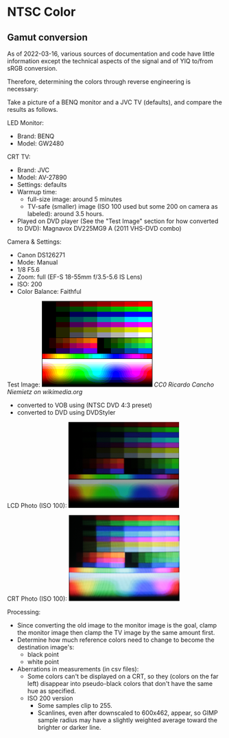 # NTSC Color

## Gamut conversion
As of 2022-03-16, various sources of documentation and code have little information except the technical aspects of the signal and of YIQ to/from sRGB conversion.

Therefore, determining the colors through reverse engineering is necessary:

Take a picture of a BENQ monitor and a JVC TV (defaults), and compare the results as follows.

LED Monitor:
- Brand: BENQ
- Model: GW2480

CRT TV:
- Brand: JVC
- Model: AV-27890
- Settings: defaults
- Warmup time:
  - full-size image: around 5 minutes
  - TV-safe (smaller) image (ISO 100 used but some 200 on camera as labeled): around 3.5 hours.
- Played on DVD player (See the "Test Image" section for how converted to DVD):
  Magnavox DV225MG9 A (2011 VHS-DVD combo)

Camera & Settings:
- Canon DS126271
- Mode: Manual
- 1/8 F5.6
- Zoom: full (EF-S 18-55mm f/3.5-5.6 IS Lens)
- ISO: 200
- Color Balance: Faithful

Test Image:
![MSX2 Screen8 palette color test chart](images/MSX2_Screen8_palette_color_test_chart.png)
*CC0 Ricardo Cancho Niemietz on wikimedia.org*
- converted to VOB using (NTSC DVD 4:3 preset)
- converted to DVD using DVDStyler

LCD Photo (ISO 100):
![LCD Photo (ISO 100)](images/LCD-ISO=100-258x200.png)

CRT Photo (ISO 100):
![CRT Photo (ISO 100)](images/CRT-ISO=100-258x200.png)

Processing:
- Since converting the old image to the monitor image is the goal, clamp the monitor image then clamp the TV image by the same amount first.
- Determine how much reference colors need to change to become the destination image's:
  - black point
  - white point
- Aberrations in measurements (in csv files):
  - Some colors can't be displayed on a CRT, so they (colors on the far left) disappear into pseudo-black colors that don't have the same hue as specified.
  - ISO 200 version
    - Some samples clip to 255.
    - Scanlines, even after downscaled to 600x462, appear, so GIMP sample radius may have a slightly weighted average toward the brighter or darker line.
